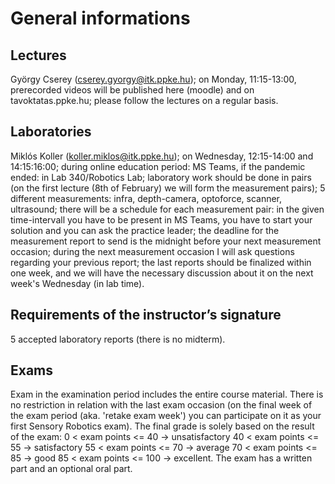 # General informations

## Lectures
György Cserey (cserey.gyorgy@itk.ppke.hu);
on Monday, 11:15-13:00, prerecorded videos will be published here (moodle) and on tavoktatas.ppke.hu;
please follow the lectures on a regular basis.

## Laboratories
Miklós Koller (koller.miklos@itk.ppke.hu);
on Wednesday, 12:15-14:00 and 14:15:16:00; during online education period: MS Teams, if the pandemic ended: in Lab 340/Robotics Lab;
laboratory work should be done in pairs (on the first lecture (8th of February) we will form the measurement pairs);
5 different measurements: infra, depth-camera, optoforce, scanner, ultrasound;
there will be a schedule for each measurement pair:
in the given time-intervall you have to be present in MS Teams, you have to start your solution and you can ask the practice leader;
the deadline for the measurement report to send is the midnight before your next measurement occasion;
during the next measurement occasion I will ask questions regarding your previous report;
the last reports should be finalized within one week, and we will have the necessary discussion about it on the next week's Wednesday (in lab time).

## Requirements of the instructor’s signature
5 accepted laboratory reports (there is no midterm).

## Exams
Exam in the examination period includes the entire course material.
There is no restriction in relation with the last exam occasion (on the final week of the exam period (aka. 'retake exam week') you can participate on it as your first Sensory Robotics exam).
The final grade is solely based on the result of the exam:
0 < exam points <= 40 -> unsatisfactory
40 < exam points <= 55 -> satisfactory
55 < exam points <= 70 -> average
70 < exam points <= 85 -> good
85 < exam points <= 100 -> excellent.
The exam has a written part and an optional oral part.
